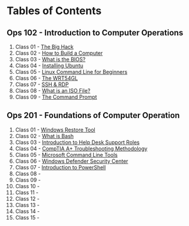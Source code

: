 # Tables of Contents

## Ops 102 - Introduction to Computer Operations
1. Class 01 - [The Big Hack](https://github.com/marcusvno/codefellows-ops-notes/blob/main/102-ops/class-01-reading-notes.md#class-01-reading-assignment)
2. Class 02 - [How to Build a Computer](https://github.com/marcusvno/codefellows-ops-notes/blob/main/102-ops/class-02-reading-notes.md#class-02-reading-assignment)
3. Class 03 - [What is the BIOS?](https://github.com/marcusvno/codefellows-ops-notes/blob/main/102-ops/class-03-reading-notes.md#class-03-reading-assignment)
4. Class 04 - [Installing Ubuntu](https://github.com/marcusvno/codefellows-ops-notes/blob/main/102-ops/class-04-reading-notes.md#class-04-reading-assignment)
5. Class 05 - [Linux Command Line for Beginners](https://github.com/marcusvno/codefellows-ops-notes/blob/main/102-ops/class-05-reading-notes.md#class-05-reading-assignment)
6. Class 06 - [The WRT54GL](https://github.com/marcusvno/codefellows-ops-notes/blob/main/102-ops/class-06-reading-notes.md#class-06-reading-assignment)
7. Class 07 - [SSH & RDP](https://github.com/marcusvno/codefellows-ops-notes/blob/main/102-ops/class-07-reading-notes.md#class-07-reading-assignment)
8. Class 08 - [What is an ISO File?](https://github.com/marcusvno/codefellows-ops-notes/blob/main/102-ops/class-08-reading-notes.md#class-08-reading-assignment)
9. Class 09 - [The Command Prompt](https://github.com/marcusvno/codefellows-ops-notes/blob/main/102-ops/class-09-reading-notes.md#class-09-reading-asignment)

## Ops 201 - Foundations of Computer Operation
1. Class 01 - [Windows Restore Tool](https://github.com/marcusvno/codefellows-ops-notes/blob/main/201-ops/class-01-reading-notes.md#class-01-reading-assignment)
2. Class 02 - [What is Bash](https://github.com/marcusvno/codefellows-ops-notes/blob/main/201-ops/class-02-reading-notes.md#class-02-reading-assignment)
3. Class 03 - [Introduction to Help Desk Support Roles](https://github.com/marcusvno/codefellows-ops-notes/blob/main/201-ops/class-03-reading-notes.md#class-03-reading-assignmen5)
4. Class 04 - [CompTIA A+ Troubleshooting Methodology](https://github.com/marcusvno/codefellows-ops-notes/blob/main/201-ops/class-04-reading-notes.md#class-04-reading-assignment)
5. Class 05 - [Microsoft Command Line Tools](https://github.com/marcusvno/codefellows-ops-notes/blob/main/201-ops/class-05-reading-notes.md#class-05-reading-assignmen)
6. Class 06 - [Windows Defender Security Center](/201-ops/class-06-reading-notes.md#class-06-reading-assignment)
7. Class 07 - [Introduction to PowerShell](/201-ops/class-07-reading-notes.md#class-07-reading-assignment)
8. Class 08 - []()
9. Class 09 - []()
10. Class 10 - []()
11. Class 11 - []()
12. Class 12 - []()
13. Class 13 - []()
14. Class 14 - []()
15. Class 15 - []()

